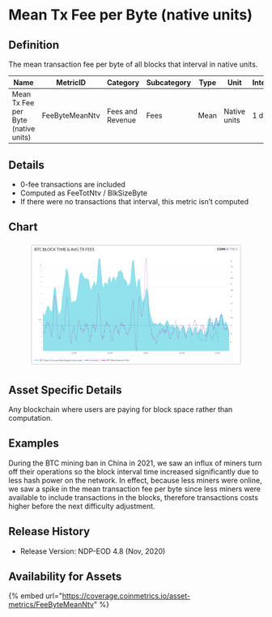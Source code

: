 # Mean Tx Fee per Byte (native units)

## Definition

The mean transaction fee per byte of all blocks that interval in native units.

| Name                                | MetricID       | Category         | Subcategory | Type | Unit         | Interval |
| ----------------------------------- | -------------- | ---------------- | ----------- | ---- | ------------ | -------- |
| Mean Tx Fee per Byte (native units) | FeeByteMeanNtv | Fees and Revenue | Fees        | Mean | Native units | 1 day    |

## Details

* 0-fee transactions are included
* Computed as FeeTotNtv / BlkSizeByte
* If there were no transactions that interval, this metric isn’t computed

## Chart

<figure><img src="../../.gitbook/assets/BTC_Block_Time___Avg_Tx_Fees_.png" alt=""><figcaption></figcaption></figure>

## Asset Specific Details

Any blockchain where users are paying for block space rather than computation.

## Examples

During the BTC mining ban in China in 2021, we saw an influx of miners turn off their operations so the block interval time increased significantly due to less hash power on the network. In effect, because less miners were online, we saw a spike in the mean transaction fee per byte since less miners were available to include transactions in the blocks, therefore transactions costs higher before the next difficulty adjustment.

## Release History

* Release Version: NDP-EOD 4.8 (Nov, 2020)

## Availability for Assets

{% embed url="https://coverage.coinmetrics.io/asset-metrics/FeeByteMeanNtv" %}
